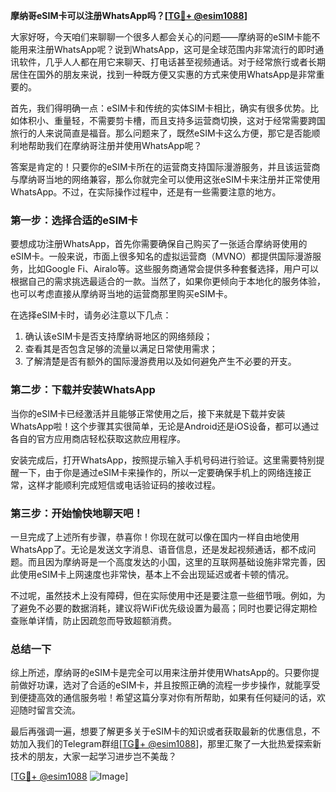 **摩纳哥eSIM卡可以注册WhatsApp吗？[[TG💪+ @esim1088](https://t.me/s/esim1088)]**

大家好呀，今天咱们来聊聊一个很多人都会关心的问题——摩纳哥的eSIM卡能不能用来注册WhatsApp呢？说到WhatsApp，这可是全球范围内非常流行的即时通讯软件，几乎人人都在用它来聊天、打电话甚至视频通话。对于经常旅行或者长期居住在国外的朋友来说，找到一种既方便又实惠的方式来使用WhatsApp是非常重要的。

首先，我们得明确一点：eSIM卡和传统的实体SIM卡相比，确实有很多优势。比如体积小、重量轻，不需要剪卡槽，而且支持多运营商切换，这对于经常需要跨国旅行的人来说简直是福音。那么问题来了，既然eSIM卡这么方便，那它是否能顺利地帮助我们在摩纳哥注册并使用WhatsApp呢？

答案是肯定的！只要你的eSIM卡所在的运营商支持国际漫游服务，并且该运营商与摩纳哥当地的网络兼容，那么你就完全可以使用这张eSIM卡来注册并正常使用WhatsApp。不过，在实际操作过程中，还是有一些需要注意的地方。

### **第一步：选择合适的eSIM卡**
要想成功注册WhatsApp，首先你需要确保自己购买了一张适合摩纳哥使用的eSIM卡。一般来说，市面上很多知名的虚拟运营商（MVNO）都提供国际漫游服务，比如Google Fi、Airalo等。这些服务商通常会提供多种套餐选择，用户可以根据自己的需求挑选最适合的一款。当然了，如果你更倾向于本地化的服务体验，也可以考虑直接从摩纳哥当地的运营商那里购买eSIM卡。

在选择eSIM卡时，请务必注意以下几点：
1. 确认该eSIM卡是否支持摩纳哥地区的网络频段；
2. 查看其是否包含足够的流量以满足日常使用需求；
3. 了解清楚是否有额外的国际漫游费用以及如何避免产生不必要的开支。

### **第二步：下载并安装WhatsApp**
当你的eSIM卡已经激活并且能够正常使用之后，接下来就是下载并安装WhatsApp啦！这个步骤其实很简单，无论是Android还是iOS设备，都可以通过各自的官方应用商店轻松获取这款应用程序。

安装完成后，打开WhatsApp，按照提示输入手机号码进行验证。这里需要特别提醒一下，由于你是通过eSIM卡来操作的，所以一定要确保手机上的网络连接正常，这样才能顺利完成短信或电话验证码的接收过程。

### **第三步：开始愉快地聊天吧！**
一旦完成了上述所有步骤，恭喜你！你现在就可以像在国内一样自由地使用WhatsApp了。无论是发送文字消息、语音信息，还是发起视频通话，都不成问题。而且因为摩纳哥是一个高度发达的小国，这里的互联网基础设施非常完善，因此使用eSIM卡上网速度也非常快，基本上不会出现延迟或者卡顿的情况。

不过呢，虽然技术上没有障碍，但在实际使用中还是要注意一些细节哦。例如，为了避免不必要的数据消耗，建议将WiFi优先级设置为最高；同时也要记得定期检查账单详情，防止因疏忽而导致超额消费。

### **总结一下**
综上所述，摩纳哥的eSIM卡是完全可以用来注册并使用WhatsApp的。只要你提前做好功课，选对了合适的eSIM卡，并且按照正确的流程一步步操作，就能享受到便捷高效的通信服务啦！希望这篇分享对你有所帮助，如果有任何疑问的话，欢迎随时留言交流。

最后再强调一遍，想要了解更多关于eSIM卡的知识或者获取最新的优惠信息，不妨加入我们的Telegram群组[[TG💪+ @esim1088](https://t.me/s/esim1088)]，那里汇聚了一大批热爱探索新技术的朋友，大家一起学习进步岂不美哉？

[[TG💪+ @esim1088](https://t.me/s/esim1088) ![Image](https://i.postimg.cc/4NQfJmqS/Snipaste-2025-05-13-00-14-12.png)]